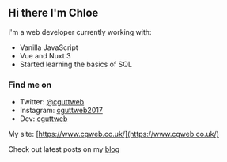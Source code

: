 ## Hi there I'm Chloe

I'm a web developer currently working with:

- Vanilla JavaScript
- Vue and Nuxt 3
- Started learning the basics of SQL


### Find me on
- Twitter: [@cguttweb](https://twitter.com/cguttweb)
- Instagram: [cguttweb2017](https://instagram.com/cguttweb2017)
- Dev: [cguttweb](https://dev.to/cguttweb)

My site: [https://www.cgweb.co.uk/](https://www.cgweb.co.uk/)

Check out latest posts on my [blog](https://cgweb.co.uk/blog)

<!-- ### Check my blog latest posts: -->

<!-- BLOG-POST-LIST: START -->
<!-- BLOG-POST-LIST:END -->

<!--
**cguttweb/cguttweb** is a ✨ _special_ ✨ repository because its `README.md` (this file) appears on your GitHub profile.

Here are some ideas to get you started:

- 🔭 I’m currently working on ...
- 🌱 I’m currently learning ...
- 👯 I’m looking to collaborate on ...
- 🤔 I’m looking for help with ...
- 💬 Ask me about ...
- 📫 How to reach me: ...
- 😄 Pronouns: ...
- ⚡ Fun fact: ...
-->
